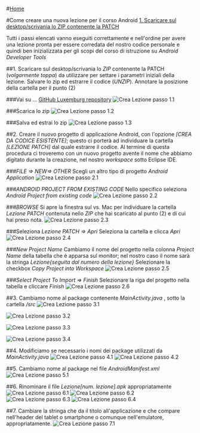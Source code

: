 #[Home](README.md)

#Come creare una nuova lezione per il corso Android
[1. Scaricare sul desktop/scrivania lo ZIP contenente la PATCH ](https://github.com/rdgmus/Luxemburg/blob/master/CREA_NUOVA_LEZIONE.md#1-scaricare-sul-desktopscrivania-lo-zip-contenente-la-patch-volgarmente-toppa-da-utilizzare-per-settare-i-parametri-iniziali-della-lezione-salvare-lo-zip-ed-estrarre-il-codice-unzip-annotare-la-posizione-della-cartella-per-il-punto-2)
>
Tutti i passi elencati vanno eseguiti correttamente e nell'ordine per avere una lezione pronta per essere corredata del nostro codice personale e quindi ben inizializzata per gli scopi del corso di istruzione su _Android Developer Tools_


##1. Scaricare sul desktop/scrivania lo _ZIP_ contenente la PATCH (_volgarmente toppa_) da utilizzare per settare i parametri iniziali della lezione. Salvare lo zip ed estrarre il codice (_UNZIP_). Annotare la posizione della cartella per il punto (2)

###Vai su ... 
[GitHub Luxemburg repository](https://github.com/rdgmus/Luxemburg)
![Crea Lezione passo 1.1](https://github.com/rdgmus/Luxemburg/blob/master/images/Crea%20lezione%20passo1.1.png)

###Scarica lo zip
![Crea Lezione passo 1.2](https://github.com/rdgmus/Luxemburg/blob/master/images/Crea%20lezione%20passo1.2.png)

###Salva ed estrai lo zip
![Crea Lezione passo 1.3](https://github.com/rdgmus/Luxemburg/blob/master/images/Crea%20lezione%20passo1.3.png)

##2. Creare il nuovo progetto di applicazione Android, con l'opzione _[CREA DA CODICE ESISTENTE]_; questo ci porterà ad individuare la cartella _[LEZIONE PATCH]_ dal quale estrarre il codice. Al termine di questa procedura ci troveremo con un nuovo progetto avente il nome che abbiamo digitato durante la creazione, nel nostro _workspace_ sotto Eclipse IDE.

###_FILE => NEW=> OTHER_
Scegli un altro tipo di progetto _Android Application_
![Crea Lezione passo 2.1](https://github.com/rdgmus/Luxemburg/blob/master/images/Crea%20lezione%20passo2.1.png)

###_ANDROID PROJECT FROM EXISTING CODE_
Nello specifico seleziona _Android Project from existing code_
![Crea Lezione passo 2.2](https://github.com/rdgmus/Luxemburg/blob/master/images/Crea%20lezione%20passo2.2.png)

###_BROWSE_ 
Si apre la finestra sul vs. Mac per individuare la cartella _Lezione PATCH_ contenuta nello _ZIP_ che hai scaricato al punto (2) e di cui hai preso nota. 
![Crea Lezione passo 2.3](https://github.com/rdgmus/Luxemburg/blob/master/images/Crea%20lezione%20passo2.3.png)

###Seleziona _Lezione PATCH => Apri_
Seleziona la cartella e clicca _Apri_
![Crea Lezione passo 2.4](https://github.com/rdgmus/Luxemburg/blob/master/images/Crea%20lezione%20passo2.4.png)

###_New Project Name_
Cambiamo il nome del progetto nella colonna _Project Name_ della tabella che è apparsa sul monitor; nel nostro caso il nome sarà la stringa _Lezione{seguita dal numero della lezione}_
Selezionare la checkbox _Copy Project into Workspace_ 
![Crea Lezione passo 2.5](https://github.com/rdgmus/Luxemburg/blob/master/images/Crea%20lezione%20passo2.5.png)

###_Select Project To Import => Finish_
Selezionare la riga del progetto nella tabella e cliccare _Finish_
![Crea Lezione passo 2.6](https://github.com/rdgmus/Luxemburg/blob/master/images/Crea%20lezione%20passo2.6.png)

##3. Cambiamo nome al package contenente _MainActivity.java_ , sotto la cartella _/src_
![Crea Lezione passo 3.1](https://github.com/rdgmus/Luxemburg/blob/master/images/Crea%20lezione%20passo3.1.png)

![Crea Lezione passo 3.2](https://github.com/rdgmus/Luxemburg/blob/master/images/Crea%20lezione%20passo3.2.png)

![Crea Lezione passo 3.3](https://github.com/rdgmus/Luxemburg/blob/master/images/Crea%20lezione%20passo3.3.png)

![Crea Lezione passo 3.4](https://github.com/rdgmus/Luxemburg/blob/master/images/Crea%20lezione%20passo3.4.png)

##4. Modificiamo se necessario i nomi dei package utilizzati da _MainActivity.java_
![Crea Lezione passo 4.1](https://github.com/rdgmus/Luxemburg/blob/master/images/Crea%20lezione%20passo4.1.png)
![Crea Lezione passo 4.2](https://github.com/rdgmus/Luxemburg/blob/master/images/Crea%20lezione%20passo4.2.png)

##5. Cambiamo nome al package nel file _AndroidManifest.xml_
![Crea Lezione passo 5.1](https://github.com/rdgmus/Luxemburg/blob/master/images/Crea%20Lezione%20passo5.1.png)

##6. Rinominare il file _Lezione[num. lezione].apk_ appropriatamente
![Crea Lezione passo 6.1](https://github.com/rdgmus/Luxemburg/blob/master/images/Crea%20lezione%20passo6.1.png)
![Crea Lezione passo 6.2](https://github.com/rdgmus/Luxemburg/blob/master/images/Crea%20lezione%20passo6.2.png)
![Crea Lezione passo 6.3](https://github.com/rdgmus/Luxemburg/blob/master/images/Crea%20lezione%20passo6.3.png)
![Crea Lezione passo 6.4](https://github.com/rdgmus/Luxemburg/blob/master/images/Crea%20lezione%20passo6.4.png)

##7. Cambiare la stringa che da il titolo all'applicazione e che compare nell'header del tablet o smartphone o comunque nell'emulatore, appropriatamente.
![Crea Lezione passo 7.1](https://github.com/rdgmus/Luxemburg/blob/master/images/Crea%20lezione%20passo7.1.png)
